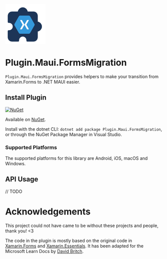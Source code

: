 ![](nuget.png)
# Plugin.Maui.FormsMigration

`Plugin.Maui.FormsMigration` provides helpers to make your transition from Xamarin.Forms to .NET MAUI easier.

## Install Plugin

[![NuGet](https://img.shields.io/nuget/v/Plugin.Maui.FormsMigration.svg?label=NuGet)](https://www.nuget.org/packages/Plugin.Maui.FormsMigration/)

Available on [NuGet](http://www.nuget.org/packages/Plugin.Maui.FormsMigration).

Install with the dotnet CLI: `dotnet add package Plugin.Maui.FormsMigration`, or through the NuGet Package Manager in Visual Studio.

### Supported Platforms

The supported platforms for this library are Android, iOS, macOS and Windows.

## API Usage

// TODO

# Acknowledgements

This project could not have came to be without these projects and people, thank you! <3

The code in the plugin is mostly based on the original code in [Xamarin.Forms](https://github.com/xamarin/Xamarin.Forms) and [Xamarin.Essentials](https://github.com/xamarin/Essentials/). It has been adapted for the Microsoft Learn Docs by [David Britch](https://github.com/davidbritch).